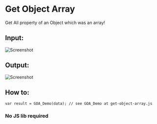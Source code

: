 # Get Object Array
Get All property of an Object which was an array!

## Input:
![Screenshot](https://i.imgur.com/kGRC8pT.png)

## Output:
![Screenshot](https://i.imgur.com/uT8DAJN.png)

## How to:
`
  var result = GOA_Demo(data);
  // see GOA_Demo at get-object-array.js
`

### No JS lib required
